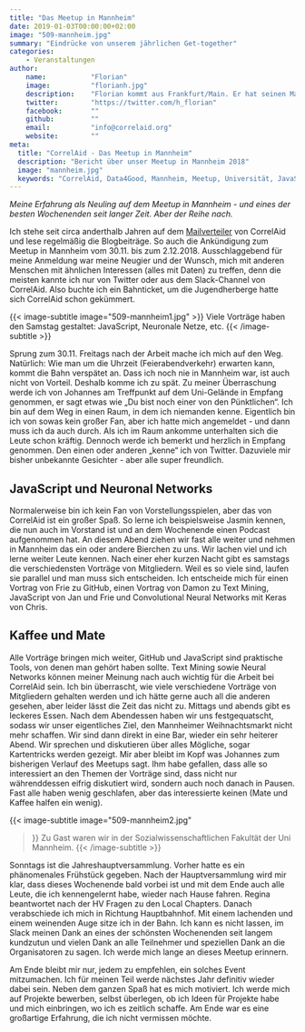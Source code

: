 ```yaml
---
title: "Das Meetup in Mannheim"
date: 2019-01-03T00:00:00+02:00
image: "509-mannheim.jpg"
summary: "Eindrücke von unserem jährlichen Get-together"
categories:       
    - Veranstaltungen
author: 
    name:           "Florian"
    image:          "florianh.jpg"
    description:    "Florian kommt aus Frankfurt/Main. Er hat seinen Master im Studiengang Accounting & Finance gemacht, seit Anfang des Jahres arbeitet er als Data Analyst bei einer Marketingagentur. Wenn er nicht gerade arbeitet, hört er Podcasts oder spielt mit seinem Raspberry Pi."
    twitter:        "https://twitter.com/h_florian"
    facebook:       ""
    github:         ""
    email:          "info@correlaid.org"
    website:        ""
meta:
  title: "CorrelAid - Das Meetup in Mannheim"
  description: "Bericht über unser Meetup in Mannheim 2018"
  image: "mannheim.jpg"
  keywords: "CorrelAid, Data4Good, Mannheim, Meetup, Universität, JavaScript, R"
---
```


*Meine Erfahrung als Neuling auf dem Meetup in Mannheim - und eines der besten Wochenenden seit langer Zeit. Aber der Reihe nach.*

Ich stehe seit circa anderthalb Jahren auf dem [Mailverteiler](https://correlaid.us12.list-manage.com/subscribe?u=b294bf2834adf5d89bdd2dd5a&id=915f3f3eff) von CorrelAid und lese regelmäßig die Blogbeiträge. So auch die Ankündigung zum Meetup in Mannheim vom 30.11. bis zum 2.12.2018. Ausschlaggebend für meine Anmeldung war meine Neugier und der Wunsch, mich mit anderen Menschen mit ähnlichen Interessen (alles mit Daten) zu treffen, denn die meisten kannte ich nur von Twitter oder aus dem Slack-Channel von CorrelAid. Also buchte ich ein Bahnticket, um die Jugendherberge hatte sich CorrelAid schon gekümmert.

{{< image-subtitle
    image="509-mannheim1.jpg"
    >}}
Viele Vorträge haben den Samstag gestaltet: JavaScript, Neuronale Netze, etc.
{{< /image-subtitle >}}

Sprung zum 30.11. Freitags nach der Arbeit mache ich mich auf den Weg. Natürlich: Wie man um die Uhrzeit (Feierabendverkehr) erwarten kann, kommt die Bahn verspätet an. Dass ich noch nie in Mannheim war, ist auch nicht von Vorteil. Deshalb komme ich zu spät. Zu meiner Überraschung werde ich von Johannes am Treffpunkt auf dem Uni-Gelände in Empfang genommen, er sagt etwas wie „Du bist noch einer von den Pünktlichen“. Ich bin auf dem Weg in einen Raum, in dem ich niemanden kenne. Eigentlich bin ich von sowas kein großer Fan, aber ich hatte mich angemeldet - und dann muss ich da auch durch. Als ich im Raum ankomme unterhalten sich die Leute schon kräftig. Dennoch werde ich bemerkt und herzlich in Empfang genommen. Den einen oder anderen „kenne“ ich von Twitter. Dazuviele mir bisher unbekannte Gesichter - aber alle super freundlich. 

## JavaScript und Neuronal Networks
Normalerweise bin ich kein Fan von Vorstellungsspielen, aber das von CorrelAid ist ein großer Spaß. So lerne ich beispielsweise Jasmin kennen, die nun auch im Vorstand ist und an dem Wochenende einen Podcast aufgenommen hat. An diesem Abend ziehen wir fast alle weiter und nehmen in Mannheim das ein oder andere Bierchen zu uns. Wir lachen viel und ich lerne weiter Leute kennen. Nach einer eher kurzen Nacht gibt es samstags die verschiedensten Vorträge von Mitgliedern. Weil es so viele sind, laufen sie parallel und man muss sich entscheiden. Ich entscheide mich für einen Vortrag von Frie zu GitHub, einen Vortrag von Damon zu Text Mining, JavaScript von Jan und Frie und Convolutional Neural Networks mit Keras von Chris. 

## Kaffee und Mate
Alle Vorträge bringen mich weiter, GitHub und JavaScript sind praktische Tools, von denen man gehört haben sollte. Text Mining sowie Neural Networks können meiner Meinung nach auch wichtig für die Arbeit bei CorrelAid sein. Ich bin überrascht, wie viele verschiedene Vorträge von Mitgliedern gehalten werden und ich hätte gerne auch all die anderen gesehen, aber leider lässt die Zeit das nicht zu. Mittags und abends gibt es leckeres Essen. Nach dem Abendessen haben wir uns festgequatscht, sodass wir unser eigentliches Ziel, den Mannheimer Weihnachtsmarkt nicht mehr schaffen. Wir sind dann direkt in eine Bar, wieder ein sehr heiterer Abend. Wir sprechen und diskutieren über alles Mögliche, sogar Kartentricks werden gezeigt. Mir aber bleibt im Kopf was Johannes zum bisherigen Verlauf des Meetups sagt. Ihm habe gefallen, dass alle so interessiert an den Themen der Vorträge sind, dass nicht nur währenddessen eifrig diskutiert wird, sondern auch noch danach in Pausen. Fast alle haben wenig geschlafen, aber das interessierte keinen (Mate und Kaffee halfen ein wenig). 

{{< image-subtitle
    image="509-mannheim2.jpg"
>}}
Zu Gast waren wir in der Sozialwissenschaftlichen Fakultät der Uni Mannheim.
{{< /image-subtitle >}}

Sonntags ist die Jahreshauptversammlung. Vorher hatte es ein phänomenales Frühstück gegeben. Nach der Hauptversammlung wird mir klar, dass dieses Wochenende bald vorbei ist und mit dem Ende auch alle Leute, die ich kennengelernt habe, wieder nach Hause fahren. Regina beantwortet nach der HV Fragen zu den Local Chapters. Danach verabschiede ich mich in Richtung Hauptbahnhof. Mit einem lachenden und einem weinenden Auge sitze ich in der Bahn. Ich kann es nicht lassen, im Slack meinen Dank an eines der schönsten Wochenenden seit langem kundzutun und vielen Dank an alle Teilnehmer und speziellen Dank an die Organisatoren zu sagen. Ich werde mich lange an dieses Meetup erinnern.

Am Ende bleibt mir nur, jedem zu empfehlen, ein solches Event mitzumachen. Ich für meinen Teil werde nächstes Jahr definitiv wieder dabei sein. Neben dem ganzen Spaß hat es mich motiviert. Ich werde mich auf Projekte bewerben, selbst überlegen, ob ich Ideen für Projekte habe und mich einbringen, wo ich es zeitlich schaffe. Am Ende war es eine großartige Erfahrung, die ich nicht vermissen möchte.